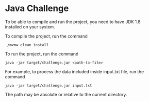 # Java Challenge

To be able to compile and run the project, you need to have JDK 1.8 installed on your system.

To compile the project, run the command

`./mvnw clean install`

To run the project, run the command

`java -jar target/challenge.jar <path-to-file>`

For example, to process the data included inside input.txt file, run the command

`java -jar target/challenge.jar input.txt`

The path may be absolute or relative to the current directory.

